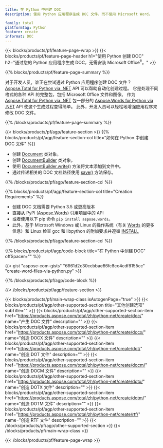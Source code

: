 ```yaml
---
title: 在 Python 中创建 DOC
description: 使用 Python 应用程序生成 DOC 文件，而不使用 Microsoft Word。 

family: total
platformtag: Python
feature: create
informat: DOC
---
```

{{< blocks/products/pf/feature-page-wrap >}}
{{< blocks/products/pf/feature-page-header h1="使用 Python 创建 DOC" h2="通过您的 Python 应用程序生成 DOC，无需安装 Microsoft Office<sup>&reg;</sup>。" >}}

{{% blocks/products/pf/feature-page-summary %}}

对于开发人员，谁正在尝试通过 Python 应用程序创建 DOC 文件？ [Aspose.Total for Python via .NET](https://products.aspose.com/total/python-net/) API 可以帮助自动化创建过程。 它是处理不同格式的各种 API 的完整包，包括 Microsoft Office 文件和图像。 作为 [Aspose.Total for Python via .NET](https://products.aspose.com/total/python-net/) 包一部分的 [Aspose.Words for Python via .NET](https://products.aspose.com/words/python-net/) API 使这个生成过程变得简单。 此外，开发人员可以轻松地增强应用程序来修改 DOC 文件。 

{{% /blocks/products/pf/feature-page-summary %}}

{{< blocks/products/pf/agp/feature-section >}}
{{% blocks/products/pf/agp/feature-section-col title="如何在 Python 中创建 DOC 文件" %}}

- 创建 [Document](https://reference.aspose.com/words/python-net/aspose.words/document/) 类对象。
- 创建 [DocumentBuilder](https://reference.aspose.com/words/python-net/aspose.words/documentbuilder/) 类对象。
- 使用 [DocumentBuilder.write()](https://reference.aspose.com/words/python-net/aspose.words/documentbuilder/write/) 方法将文本添加到文件中。
- 通过传递相关的 DOC 文档路径使用 [save()](https://reference.aspose.com/words/python-net/aspose.words/document/save/) 方法保存。

{{% /blocks/products/pf/agp/feature-section-col %}}

{{% blocks/products/pf/agp/feature-section-col title="Creation Requirements" %}}

- 创建 DOC 文档需要 Python 3.5 或更高版本
- 直接从 PyPI ([Aspose.Words](https://pypi.org/project/aspose-words/)) 引用项目中的 API 
- 或者使用以下 pip 命令 ```pip install aspose.words```。 
- 此外，基于 Microsoft Windows 或 Linux 的操作系统（有关 [Words](https://docs.aspose.com/words/python-net/system-requirements/) 的更多信息）和 Linux 检查 gcc 和 libpython 的附加要求并遵循 [INSTALL](https://docs.aspose.com/words/python-net/installation/) 

{{% /blocks/products/pf/agp/feature-section-col %}}

{{% blocks/products/pf/agp/code-block title="在 Python 中创建 DOC" offSpacer="" %}}

{{< gist "aspose-com-gists" "6961d2c30ccbbae86fc8cc4cdf8155cc" "create-word-files-via-python.py" >}}

{{% /blocks/products/pf/agp/code-block %}}

{{< /blocks/products/pf/agp/feature-section >}}

{{< blocks/products/pf/main-wrap-class isAutogenPage="true" >}}
{{< blocks/products/pf/agp/other-supported-section title="其他创建选项" subTitle="" >}}
{{< blocks/products/pf/agp/other-supported-section-item href="https://products.aspose.com/total/zh/python-net/create/doc/" name="产生 DOC 文件" description="" >}}
{{< blocks/products/pf/agp/other-supported-section-item href="https://products.aspose.com/total/zh/python-net/create/docx/" name="创造 DOCX 文件" description="" >}}
{{< blocks/products/pf/agp/other-supported-section-item href="https://products.aspose.com/total/zh/python-net/create/dot/" name="创造 DOT 文件" description="" >}}
{{< blocks/products/pf/agp/other-supported-section-item href="https://products.aspose.com/total/zh/python-net/create/docm/" name="创造 DOCM 文件" description="" >}}
{{< blocks/products/pf/agp/other-supported-section-item href="https://products.aspose.com/total/zh/python-net/create/dotx/" name="创造 DOTX 文件" description="" >}}
{{< blocks/products/pf/agp/other-supported-section-item href="https://products.aspose.com/total/zh/python-net/create/dotm/" name="创造 DOTM 文件" description="" >}}
{{< blocks/products/pf/agp/other-supported-section-item href="https://products.aspose.com/total/zh/python-net/create/rtf/" name="创造 RTF 文件" description="" >}}
{{< /blocks/products/pf/agp/other-supported-section >}}
{{< /blocks/products/pf/main-wrap-class >}}

{{< /blocks/products/pf/feature-page-wrap >}}